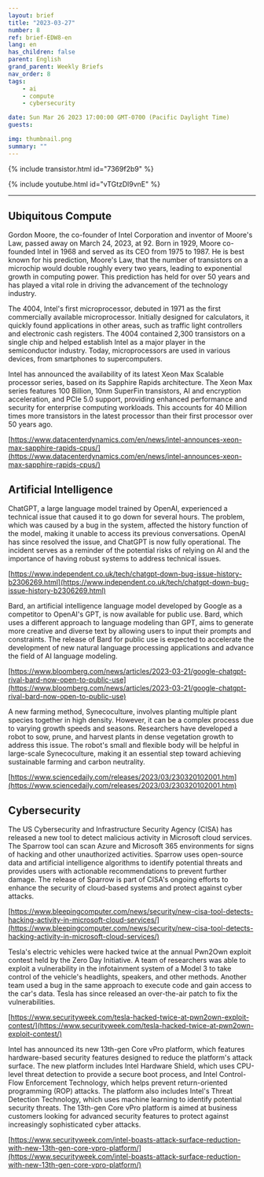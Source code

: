 ```yaml
---
layout: brief
title: "2023-03-27"
number: 8
ref: brief-EDW8-en
lang: en
has_children: false
parent: English
grand_parent: Weekly Briefs
nav_order: 8
tags:
    - ai
    - compute
    - cybersecurity

date: Sun Mar 26 2023 17:00:00 GMT-0700 (Pacific Daylight Time)
guests:

img: thumbnail.png
summary: ""
---
```


{% include transistor.html id="7369f2b9" %}



{% include youtube.html id="vTGtzDl9vnE" %}

---

## Ubiquitous Compute

Gordon Moore, the co-founder of Intel Corporation and inventor of Moore's Law, passed away on March 24, 2023, at 92. Born in 1929, Moore co-founded Intel in 1968 and served as its CEO from 1975 to 1987. He is best known for his prediction, Moore's Law, that the number of transistors on a microchip would double roughly every two years, leading to exponential growth in computing power. This prediction has held for over 50 years and has played a vital role in driving the advancement of the technology industry.

The 4004, Intel's first microprocessor, debuted in 1971 as the first commercially available microprocessor. Initially designed for calculators, it quickly found applications in other areas, such as traffic light controllers and electronic cash registers. The 4004 contained 2,300 transistors on a single chip and helped establish Intel as a major player in the semiconductor industry. Today, microprocessors are used in various devices, from smartphones to supercomputers.

Intel has announced the availability of its latest Xeon Max Scalable processor series, based on its Sapphire Rapids architecture. The Xeon Max series features 100 Billion, 10nm SuperFin transistors, AI and encryption acceleration, and PCIe 5.0 support, providing enhanced performance and security for enterprise computing workloads.  This accounts for 40 Million times more transistors in the latest processor than their first processor over 50 years ago.

[https://www.datacenterdynamics.com/en/news/intel-announces-xeon-max-sapphire-rapids-cpus/](https://www.datacenterdynamics.com/en/news/intel-announces-xeon-max-sapphire-rapids-cpus/)

## Artificial Intelligence

ChatGPT, a large language model trained by OpenAI, experienced a technical issue that caused it to go down for several hours. The problem, which was caused by a bug in the system, affected the history function of the model, making it unable to access its previous conversations. OpenAI has since resolved the issue, and ChatGPT is now fully operational. The incident serves as a reminder of the potential risks of relying on AI and the importance of having robust systems to address technical issues.

[https://www.independent.co.uk/tech/chatgpt-down-bug-issue-history-b2306269.html](https://www.independent.co.uk/tech/chatgpt-down-bug-issue-history-b2306269.html)

Bard, an artificial intelligence language model developed by Google as a competitor to OpenAI's GPT, is now available for public use. Bard, which uses a different approach to language modeling than GPT, aims to generate more creative and diverse text by allowing users to input their prompts and constraints. The release of Bard for public use is expected to accelerate the development of new natural language processing applications and advance the field of AI language modeling.

[https://www.bloomberg.com/news/articles/2023-03-21/google-chatgpt-rival-bard-now-open-to-public-use](https://www.bloomberg.com/news/articles/2023-03-21/google-chatgpt-rival-bard-now-open-to-public-use)

A new farming method, Synecoculture, involves planting multiple plant species together in high density. However, it can be a complex process due to varying growth speeds and seasons. Researchers have developed a robot to sow, prune, and harvest plants in dense vegetation growth to address this issue. The robot's small and flexible body will be helpful in large-scale Synecoculture, making it an essential step toward achieving sustainable farming and carbon neutrality.

[https://www.sciencedaily.com/releases/2023/03/230320102001.htm](https://www.sciencedaily.com/releases/2023/03/230320102001.htm)

## Cybersecurity

The US Cybersecurity and Infrastructure Security Agency (CISA) has released a new tool to detect malicious activity in Microsoft cloud services. The Sparrow tool can scan Azure and Microsoft 365 environments for signs of hacking and other unauthorized activities. Sparrow uses open-source data and artificial intelligence algorithms to identify potential threats and provides users with actionable recommendations to prevent further damage. The release of Sparrow is part of CISA's ongoing efforts to enhance the security of cloud-based systems and protect against cyber attacks.

[https://www.bleepingcomputer.com/news/security/new-cisa-tool-detects-hacking-activity-in-microsoft-cloud-services/](https://www.bleepingcomputer.com/news/security/new-cisa-tool-detects-hacking-activity-in-microsoft-cloud-services/)

Tesla's electric vehicles were hacked twice at the annual Pwn2Own exploit contest held by the Zero Day Initiative. A team of researchers was able to exploit a vulnerability in the infotainment system of a Model 3 to take control of the vehicle's headlights, speakers, and other methods. Another team used a bug in the same approach to execute code and gain access to the car's data. Tesla has since released an over-the-air patch to fix the vulnerabilities.

[https://www.securityweek.com/tesla-hacked-twice-at-pwn2own-exploit-contest/](https://www.securityweek.com/tesla-hacked-twice-at-pwn2own-exploit-contest/)

Intel has announced its new 13th-gen Core vPro platform, which features hardware-based security features designed to reduce the platform's attack surface. The new platform includes Intel Hardware Shield, which uses CPU-level threat detection to provide a secure boot process, and Intel Control-Flow Enforcement Technology, which helps prevent return-oriented programming (ROP) attacks. The platform also includes Intel's Threat Detection Technology, which uses machine learning to identify potential security threats. The 13th-gen Core vPro platform is aimed at business customers looking for advanced security features to protect against increasingly sophisticated cyber attacks.

[https://www.securityweek.com/intel-boasts-attack-surface-reduction-with-new-13th-gen-core-vpro-platform/](https://www.securityweek.com/intel-boasts-attack-surface-reduction-with-new-13th-gen-core-vpro-platform/)


